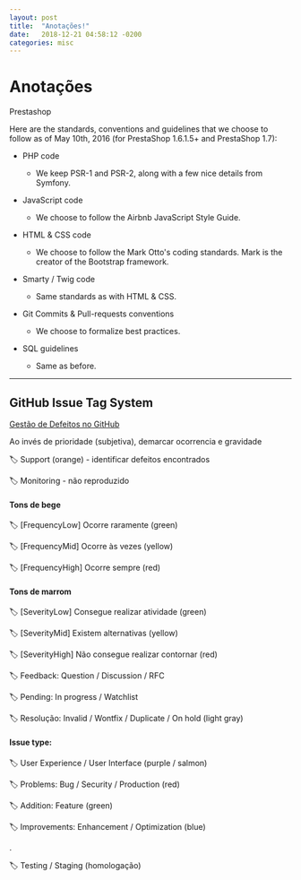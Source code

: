 ```yaml
---
layout: post
title:  "Anotações!"
date:   2018-12-21 04:58:12 -0200
categories: misc
---
```


# Anotações

Prestashop

Here are the standards, conventions and guidelines that we choose to follow as of May 10th, 2016 (for PrestaShop 1.6.1.5+ and PrestaShop 1.7):

- PHP code
  - We keep PSR-1 and PSR-2, along with a few nice details from Symfony.

- JavaScript code
  - We choose to follow the Airbnb JavaScript Style Guide.

- HTML & CSS code
  - We choose to follow the Mark Otto's coding standards. Mark is the creator of the Bootstrap framework.

- Smarty / Twig code
  - Same standards as with HTML & CSS.

- Git Commits & Pull-requests conventions
  - We choose to formalize best practices.

- SQL guidelines
  - Same as before.

---

## GitHub Issue Tag System

[Gestão de Defeitos no GitHub](https://barbaracabral.wordpress.com/2016/01/30/gestao-de-defeitos-no-github/)

Ao invés de prioridade (subjetiva), demarcar ocorrencia e gravidade

🏷️ Support (orange) - identificar defeitos encontrados

🏷️ Monitoring - não reproduzido

#### Tons de bege

🏷️ [FrequencyLow] Ocorre raramente (green)

🏷️ [FrequencyMid] Ocorre às vezes (yellow)

🏷️ [FrequencyHigh] Ocorre sempre (red)


#### Tons de marrom

🏷️ [SeverityLow] Consegue realizar atividade (green)

🏷️ [SeverityMid] Existem alternativas (yellow)

🏷️ [SeverityHigh] Não consegue realizar contornar (red)



🏷️ Feedback: Question / Discussion /  RFC

🏷️ Pending: In progress / Watchlist

🏷️ Resolução: Invalid / Wontfix / Duplicate / On hold (light gray)️️️


#### Issue type:

🏷️ User Experience / User Interface (purple / salmon)

🏷️ Problems: Bug / Security / Production (red)

🏷️ Addition: Feature (green)

🏷️ Improvements: Enhancement / Optimization (blue)

.

🏷️ Testing / Staging (homologação)
